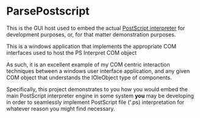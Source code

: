 # ParsePostscript

This is the GUI host used to embed the actual [PostScript interpreter](../PostScript) for development purposes, or, for that matter demonstration purposes.

This is a windows application that implements the appropriate COM interfaces used to host the PS Interpret COM object

As such, it is an excellent example of my COM centric interaction techniques between a windows user interface application, and any given COM object
that understands the IOleObject type of components.

Specifically, this project demonstrates to you how you would embed the main PostScript interpreter engine in some system **you** may be developing in order 
to seamlessly implement PostScript file ('.ps) interpretation for whatever reason you might find necessary.

